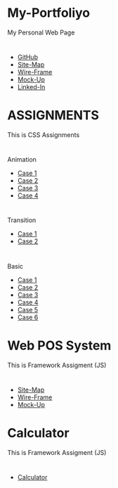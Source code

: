 # My-Portfoliyo
My Personal Web Page



#
* <a href="https://github.com/Hasindi" target="_blank">GitHub</a>
* <a href="https://www.gloomaps.com/GP22PWs9hs" target="_blank">Site-Map</a>
* <a href="https://wireframe.cc/loWpT3" target="_blank">Wire-Frame</a>
* <a href="https://www.figma.com/proto/BaKcwU2yoLE4SgFG4oRZ0F/My-Portfolio?scaling=min-zoom&page-id=0%3A1&node-id=1%3A2
" target="_blank">Mock-Up</a>
* <a href="https://www.linkedin.com/in/hasindi-mudithya" target="_blank">Linked-In</a>
#





# ASSIGNMENTS
This is CSS Assignments


#
Animation

* <a href="http://Hasindi.github.io/My-Portfoliyo/assignments/CSS/Animation/Case_01/" target="_blank">Case 1</a>
* <a href="http://Hasindi.github.io/My-Portfoliyo/assignments/CSS/Animation/Case_02/" target="_blank">Case 2</a>
* <a href="http://Hasindi.github.io/My-Portfoliyo/assignments/CSS/Animation/Case_03/" target="_blank">Case 3</a>
* <a href="http://Hasindi.github.io/My-Portfoliyo/assignments/CSS/Animation/Case_04/" target="_blank">Case 4</a>

#


#
Transition

* <a href="http://Hasindi.github.io/My-Portfoliyo/assignments/CSS/Transition/Case_01/" target="_blank">Case 1</a>
* <a href="http://Hasindi.github.io/My-Portfoliyo/assignments/CSS/Transition/Case_02/" target="_blank">Case 2</a>

#


#
Basic

* <a href="http://Hasindi.github.io/My-Portfoliyo/assignments/CSS/Basic/Case1/" target="_blank">Case 1</a>
* <a href="http://Hasindi.github.io/My-Portfoliyo/assignments/CSS/Basic/Case2/" target="_blank">Case 2</a>
* <a href="http://Hasindi.github.io/My-Portfoliyo/assignments/CSS/Basic/Case3/" target="_blank">Case 3</a>
* <a href="http://Hasindi.github.io/My-Portfoliyo/assignments/CSS/Basic/Case4/" target="_blank">Case 4</a>
* <a href="http://Hasindi.github.io/My-Portfoliyo/assignments/CSS/Basic/Case5/" target="_blank">Case 5</a>
* <a href="http://Hasindi.github.io/My-Portfoliyo/assignments/CSS/Basic/Case6/" target="_blank">Case 6</a>

#




# Web POS System
This is Framework Assigment (JS)



#
* <a href="https://www.gloomaps.com/WGlJA3tNGK" target="_blank">Site-Map</a>
* <a href="https://wireframe.cc/Cz7zz0" target="_blank">Wire-Frame</a>
* <a href="https://www.figma.com/file/UPmyNn4DZ9JiO5eWY1sonb/POS-System?node-id=1%3A93">Mock-Up</a>
#





# Calculator
This is Framework Assigment (JS)



#
* <a href="http://Hasindi.github.io/My-Portfoliyo/assignments/JS/Calculator/" target="_blank">Calculator</a>
#

